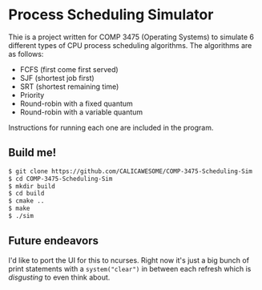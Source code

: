 # Process Scheduling Simulator
Thie is a project written for COMP 3475 (Operating Systems) to simulate 6 different types of CPU process scheduling algorithms. The algorithms are as follows:
- FCFS (first come first served)
- SJF (shortest job first)
- SRT (shortest remaining time)
- Priority
- Round-robin with a fixed quantum
- Round-robin with a variable quantum

Instructions for running each one are included in the program.

## Build me!
```bash
$ git clone https://github.com/CALICAWESOME/COMP-3475-Scheduling-Sim
$ cd COMP-3475-Scheduling-Sim
$ mkdir build
$ cd build
$ cmake ..
$ make
$ ./sim 
```

## Future endeavors
I'd like to port the UI for this to ncurses. Right now it's just a big bunch of print statements with a `system("clear")` in between each refresh which is _disgusting_ to even think about.